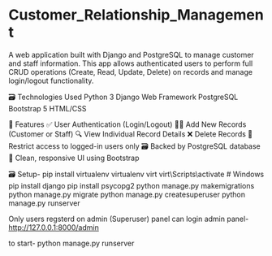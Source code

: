 # Customer_Relationship_Management
A web application built with Django and PostgreSQL to manage customer and staff information. This app allows authenticated users to perform full CRUD operations (Create, Read, Update, Delete) on records and manage login/logout functionality.

🗃️ Technologies Used
    Python 3
    Django Web Framework
    PostgreSQL
    Bootstrap 5
    HTML/CSS

🚀 Features
    ✅ User Authentication (Login/Logout)
    🧑‍💼 Add New Records (Customer or Staff)
    🔍 View Individual Record Details
    ❌ Delete Records
    🔐 Restrict access to logged-in users only
    🗃️ Backed by PostgreSQL database
    🧾 Clean, responsive UI using Bootstrap

🗃️ Setup-
    pip install virtualenv
    virtualenv virt
    virt\Scripts\activate  # Windows
    pip install django
    pip install psycopg2
    python manage.py makemigrations
    python manage.py migrate
    python manage.py createsuperuser
    python manage.py runserver

Only users regsterd on admin (Superuser) panel can login
admin panel- http://127.0.0.1:8000/admin

to start- python manage.py runserver
